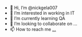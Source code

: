 - 👋 Hi, I’m @nickgela007
- 👀 I’m interested in working in IT
- 🌱 I’m currently learning QA
- 💞️ I’m looking to collaborate on ...
- 📫 How to reach me [...](https://t.me/nickgela007)

<!---
nickgela007/nickgela007 is a ✨ special ✨ repository because its `README.md` (this file) appears on your GitHub profile.
You can click the Preview link to take a look at your changes.
--->
